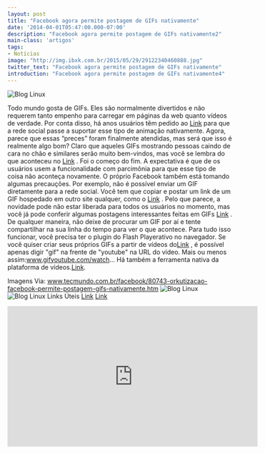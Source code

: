 ```yaml
---
layout: post
title: "Facebook agora permite postagem de GIFs nativamente"
date: '2014-04-01T05:47:00.000-07:00'
description: "Facebook agora permite postagem de GIFs nativamente2"
main-class: 'artigos'
tags:
- Notícias
image: "http://img.ibxk.com.br/2015/05/29/29122340460888.jpg"
twitter_text: "Facebook agora permite postagem de GIFs nativamente"
introduction: "Facebook agora permite postagem de GIFs nativamente4"
---
```


![Blog Linux](http://img.ibxk.com.br/2015/05/29/29122340460888.jpg?w=1040 "Blog Linux")

Todo  mundo gosta de GIFs. Eles são normalmente divertidos e não requerem  tanto empenho para carregar em páginas da web quanto vídeos de verdade.  Por conta disso, há anos usuários têm pedido ao [Link](http://www.tecmundo.com.br/facebook/) para  que a rede social passe a suportar esse tipo de animação nativamente.  Agora, parece que essas “preces” foram finalmente atendidas, mas será  que isso é realmente algo bom?
Claro que aqueles GIFs mostrando pessoas caindo de cara no chão e  similares serão muito bem-vindos, mas você se lembra do que aconteceu no  [Link](http://www.tecmundo.com.br/redes-sociais/) . Foi o começo do fim.
A expectativa é que de os usuários usem a funcionalidade com  parcimônia para que esse tipo de coisa não aconteça novamente. O próprio  Facebook também está tomando algumas precauções. Por exemplo, não é  possível enviar um GIF diretamente para a rede social. Você tem que  copiar e postar um link de um GIF hospedado em outro site qualquer, como  o [Link](http://giphy.com/) .
Pelo que parece, a novidade pode não estar liberada para todos os  usuários no momento, mas você já pode conferir algumas postagens  interessantes feitas em GIFs [Link](https://www.facebook.com/groups/animatedgifs/) .  De qualquer maneira, não deixe de procurar um GIF por aí e tente  compartilhar na sua linha do tempo para ver o que acontece. Para tudo  isso funcionar, você precisa ter o plugin do Flash Playerativo no  navegador.
Se você quiser criar seus próprios GIFs a partir de vídeos do[Link](http://www.tecmundo.com.br/youtube/) , é possível apenas digir "gif" na frente de "youtube" na URL do vídeo. Mais ou menos assim:www.gifyoutube.com/watch...
Há também a ferramenta nativa da plataforma de vídeos.[Link](http://www.tecmundo.com.br/youtube/69238-youtube-permite-criar-gifs-partir-videos-apps-terceiros.htm).
 
Imagens
Via: www.tecmundo.com.br/facebook/80743-orkutizacao-facebook-permite-postagem-gifs-nativamente.htm
![Blog Linux](https://1.bp.blogspot.com/-qaOqKNrMXLg/WBOgwhtILgI/AAAAAAAAA4U/TtKoFpQlNL86HqhmZtG7dvaKiyNM0FKPACLcB/s400/aprenda-libreoffice.jpg "Blog Linux")
![Blog Linux](https://1.bp.blogspot.com/-qaOqKNrMXLg/WBOgwhtILgI/AAAAAAAAA4U/TtKoFpQlNL86HqhmZtG7dvaKiyNM0FKPACLcB/s400/aprenda-libreoffice.jpg "Blog Linux")
Links Úteis
[Link](https://pt-br.libreoffice.org/) 
[Link](https://www.documentfoundation.org/) 
<iframe width="560" height="315" src="https://www.youtube.com/embed/pAMtbwGySI0" frameborder="0" allowfullscreen><iframe>
![Blog Linux](https://1.bp.blogspot.com/-qaOqKNrMXLg/WBOgwhtILgI/AAAAAAAAA4U/TtKoFpQlNL86HqhmZtG7dvaKiyNM0FKPACLcB/s400/aprenda-libreoffice.jpg "Blog Linux")
